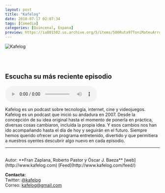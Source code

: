```yaml
---
layout: post
title: "Kafelog"
date: 2018-07-17 02:07:34
tags: [Comedia]
categories: [Quincenal, Espana]
preview: https://ia801502.us.archive.org/5/items/500Ruta97ToniMateuArrom/300-kflog-FranZaplana.jpg
---
```


![Kafelog](https://ia801502.us.archive.org/5/items/500Ruta97ToniMateuArrom/500-Kflog-FranZaplana.jpg)

<br/>
<br/>

## Escucha su más reciente episodio

<!--reproductor-feed=http://www.kafelog.com/feed/-->
<!--reproductor-start-->
<audio id="audio" preload="auto" controls="" src="http://feedproxy.google.com/~r/kafelog/~5/zx5PS8D_xVE/kafelog142.mp3"></audio>
<!--reproductor-end-->

Kafelog es un podcast sobre tecnología, internet, cine y videojuegos. Kafelog es un podcast que inició su andadura en 2007. Desde la concepción de su idea original hasta el momento de ponerla en práctica, diversas cosas cambiaron, incluida la propia idea. Y esos cambios nos han ido acompañando hasta el día de hoy y seguirán en el futuro. Siempre hemos querido ofrecer un programa entretenido, divertido y que permitiera a nuestros oyentes descubrir algo nuevo en cada episodio.

_ _ _

<br>
Autor: **Fran Zaplana, Roberto Pastor y Óscar J. Baeza**  
[web](http://www.kafelog.com)  
[Feed](http://www.kafelog.com/feed/)  



**Contacta:**  
Twitter: [@kafelog](https://twitter.com/kafelog)  
Correo: [kafelog@gmail.com](mailto:kafelog@gmail.com)  
